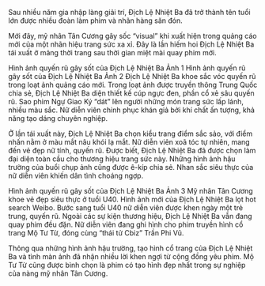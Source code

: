 Sau nhiều năm gia nhập làng giải trí, Địch Lệ Nhiệt Ba đã trở thành tên tuổi lớn được nhiều đoàn làm phim và nhãn hàng săn đón.

Mới đây, mỹ nhân Tân Cương gây sốc “visual” khi xuất hiện trong quảng cáo mới của một nhãn hiệu trang sức xa xỉ. Đây là lần hiếm hoi Địch Lệ Nhiệt Ba tái xuất ở mảng thời trang sau thời gian miệt mài quay phim mới.

Hình ảnh quyến rũ gây sốt của Địch Lệ Nhiệt Ba Ảnh 1
Hình ảnh quyến rũ gây sốt của Địch Lệ Nhiệt Ba Ảnh 2
Địch Lệ Nhiệt Ba khoe sắc vóc quyến rũ trong loạt ảnh quảng cáo mới.
Trong loạt ảnh được truyền thông Trung Quốc chia sẻ, Địch Lệ Nhiệt Ba diện thiết kế cúp ngực đen, phần cổ xẻ sâu quyến rũ. Sao phim Ngự Giao Ký “dát” lên người những món trang sức lấp lánh, nhiều màu sắc. Nữ diễn viên chinh phục khán giả bởi khí chất ấn tượng, khả năng tạo dáng chuyên nghiệp.

Ở lần tái xuất này, Địch Lệ Nhiệt Ba chọn kiểu trang điểm sắc sảo, với điểm nhấn nằm ở màu mắt nâu khói lạ mắt. Nữ diễn viên xoã tóc tự nhiên, mang đến vẻ đẹp nữ tính, quyến rũ. Được biết, Địch Lệ Nhiệt Ba đã được chọn làm đại diện toàn cầu cho thương hiệu trang sức này. Những hình ảnh hậu trường của buổi chụp ảnh cũng được ê-kíp chia sẻ. Nhan sắc siêu thực của nữ diễn viên khiến dân tình choáng ngợp.

Hình ảnh quyến rũ gây sốt của Địch Lệ Nhiệt Ba Ảnh 3
Mỹ nhân Tân Cương khoe vẻ đẹp siêu thực ở tuổi U40.
Hình ảnh mới của Địch Lệ Nhiệt Ba lọt hot search Weibo. Bước sang tuổi U40 nữ diễn viên được khen ngày một trẻ trung, quyến rũ. Ngoài các sự kiện thương hiệu, Địch Lệ Nhiệt Ba vẫn đang quay phim đều đặn. Nữ diễn viên đang ghi hình cho phim truyền hình cổ trang Mộ Tư Từ, đóng cùng “thái tử Cbiz” Trần Phi Vũ.

Thông qua những hình ảnh hậu trường, tạo hình cổ trang của Địch Lệ Nhiệt Ba và tình màn ảnh đã nhận nhiều lời khen ngợi từ cộng đồng yêu phim. Mộ Tư Từ cũng được bình chọn là phim có tạo hình đẹp nhất trong sự nghiệp của nàng mỹ nhân Tân Cương.

